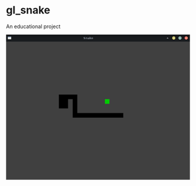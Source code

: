 # gl_snake
An educational project 

![alt text](https://github.com/ranoke/gl_snake/blob/main/screenshot.png?raw=true)
